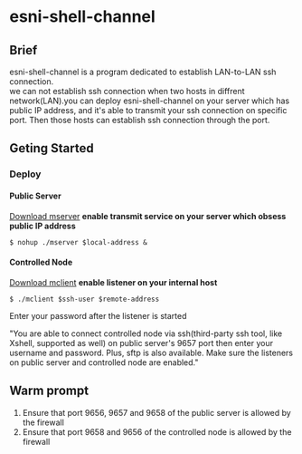 # esni-shell-channel

## Brief
esni-shell-channel is a program dedicated to establish LAN-to-LAN ssh connection.  
we can not establish ssh connection when two hosts in diffrent network(LAN).you can deploy esni-shell-channel on your server which has public IP address, and it's able to transmit your ssh connection on specific port. Then those hosts can establish ssh connection through the port.

## Geting Started

### Deploy 
#### Public Server
[Download mserver](https://github.com/MRKKmrkk/esni-shell-channel/releases/download/v0.0.1/mserver)  **enable transmit service on your server which obsess public IP address**  
```shell
$ nohup ./mserver $local-address &
```

#### Controlled Node 
[Download mclient](https://github.com/MRKKmrkk/esni-shell-channel/releases/download/v0.0.1/mclient)
**enable listener on your internal host**  
```shell
$ ./mclient $ssh-user $remote-address
```
Enter your password after the listener is started  

"You are able to connect controlled node via ssh(third-party ssh tool, like Xshell, supported as well) on public server's 9657 port then enter your username and password. Plus, sftp is also available. Make sure the listeners on public server and controlled node are enabled."

## Warm prompt
1. Ensure that port 9656, 9657 and 9658 of the public server is allowed by the firewall
2. Ensure that port 9658 and 9656 of the controlled node is allowed by the firewall

